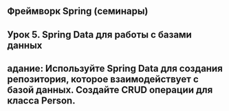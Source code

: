 ## Фреймворк Spring (семинары)
## Урок 5. Spring Data для работы с базами данных
## адание: Используйте Spring Data для создания репозитория, которое взаимодействует с базой данных. Создайте CRUD операции для класса Person.